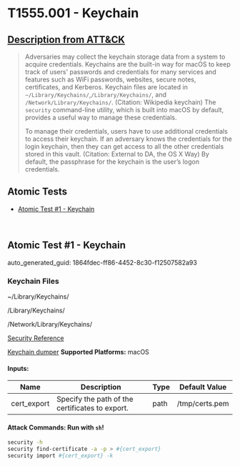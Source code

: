 # T1555.001 - Keychain
## [Description from ATT&CK](https://attack.mitre.org/techniques/T1555/001)
<blockquote>Adversaries may collect the keychain storage data from a system to acquire credentials. Keychains are the built-in way for macOS to keep track of users' passwords and credentials for many services and features such as WiFi passwords, websites, secure notes, certificates, and Kerberos. Keychain files are located in <code>~/Library/Keychains/</code>,<code>/Library/Keychains/</code>, and <code>/Network/Library/Keychains/</code>. (Citation: Wikipedia keychain) The <code>security</code> command-line utility, which is built into macOS by default, provides a useful way to manage these credentials.

To manage their credentials, users have to use additional credentials to access their keychain. If an adversary knows the credentials for the login keychain, then they can get access to all the other credentials stored in this vault. (Citation: External to DA, the OS X Way) By default, the passphrase for the keychain is the user’s logon credentials.</blockquote>

## Atomic Tests

- [Atomic Test #1 - Keychain](#atomic-test-1---keychain)


<br/>

## Atomic Test #1 - Keychain

auto_generated_guid: 1864fdec-ff86-4452-8c30-f12507582a93

### Keychain Files

  ~/Library/Keychains/

  /Library/Keychains/

  /Network/Library/Keychains/

  [Security Reference](https://developer.apple.com/legacy/library/documentation/Darwin/Reference/ManPages/man1/security.1.html)

  [Keychain dumper](https://github.com/juuso/keychaindump)
**Supported Platforms:** macOS




#### Inputs:
| Name | Description | Type | Default Value |
|------|-------------|------|---------------|
| cert_export | Specify the path of the certificates to export. | path | /tmp/certs.pem|


#### Attack Commands: Run with `sh`! 


```sh
security -h
security find-certificate -a -p > #{cert_export}
security import #{cert_export} -k
```






<br/>
